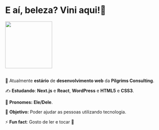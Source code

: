 # E aí, beleza? Vini aqui!👋

<div>
    <a href="https://github.com/viniNascimento63?tab=repositories">
        <img height="150em" src="https://github-readme-stats.vercel.app/api/top-langs/?username=viniNascimento63&layout=compact&theme=react&locale=pt-br"/>
    </a>
    <!--
    <a href="https://github.com/viniNascimento63">
        <img height="150em" src="https://github-readme-stats.vercel.app/api?username=viniNascimento63&show_icons=true&theme=react&locale=pt-br"&hide=contribs,prs/>
    </a>
    -->
</div></br>

🧐 Atualmente **estário** de **desenvolvimento web** da **Pilgrims Consulting**.

✍️ **Estudando**: **Next.js** e **React**, **WordPress** e **HTML5** e **CSS3**.

🎅 **Pronomes:** **Ele/Dele**.

🎯 **Objetivo:** Poder ajudar as pessoas utilizando tecnologia.

⚡ **Fun fact**: Gosto de ler e tocar 🎸

